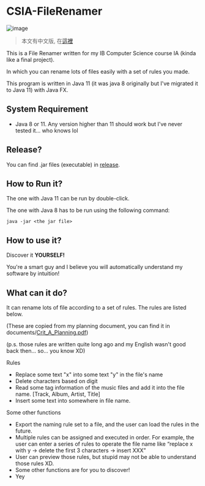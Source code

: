 # CSIA-FileRenamer

![image](https://user-images.githubusercontent.com/36402030/126178106-bfe459cd-1cf7-4880-a2fa-2bc08462c1f1.png)


> 本文有中文版, 在[這裡](https://github.com/t41372/CSIA-FileRenamer/blob/fff35e194e968b464802bd2073f9ac52829331f7/README_CN.md)


This is a File Renamer written for my IB Computer Science course IA (kinda like a final project).

In which you can rename lots of files easily with a set of rules you made. 

This program is written in Java 11 (it was java 8 originally but I've migrated it to Java 11) with Java FX.



## System Requirement

- Java 8 or 11. Any version higher than 11 should work but I've never tested it... who knows lol



## Release?

You can find .jar files (executable) in [release](https://github.com/t41372/CSIA-FileRenamer/releases/tag/v1.0).



## How to Run it?

The one with Java 11 can be run by double-click.

The one with Java 8 has to be run using the following command:

~~~~
java -jar <the jar file>
~~~~



## How to use it?

Discover it **YOURSELF!** 

You're a smart guy and I believe you will automatically understand my software by intuition!



## What can it do?

It can rename lots of file according to a set of rules. The rules are listed below.

(These are copied from my planning document, you can find it in documents/[Crit_A_Planning.pdf](https://github.com/t41372/CSIA-FileRenamer/blob/a549887e524531f3f1d8dbc48c7ed90b323838ef/Documentation/Crit_A_Planning.pdf))

(p.s. those rules are written quite long ago and my English wasn't good back then... so... you know XD)

Rules

- Replace some text "x" into some text "y" in the file's name
- Delete characters based on digit
- Read some tag information of the music files and add it into the file name. [Track, Album, Artist, Title]
- Insert some text into somewhere in file name.

Some other functions

- Export the naming rule set to a file, and the user can load the rules in the future.
- Multiple rules can be assigned and executed in order. For example, the user can enter a series of rules to operate the file name like “replace x with y -> delete the first 3 characters -> insert XXX” 
- User can preview those rules, but stupid may not be able to understand those rules XD.
- Some other functions are for you to discover!
- Yey
